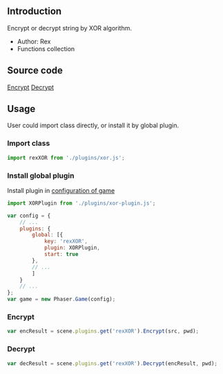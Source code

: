 ## Introduction

Encrypt or decrypt string by XOR algorithm.

- Author: Rex
- Functions collection

## Source code

[Encrypt](https://github.com/rexrainbow/phaser3-rex-notes/blob/master/plugins/xor/Encrypt.js)
[Decrypt](https://github.com/rexrainbow/phaser3-rex-notes/blob/master/plugins/xor/Decrypt.js)

## Usage

User could import class directly, or install it by global plugin.

### Import class

```javascript
import rexXOR from './plugins/xor.js';
```

### Install global plugin

Install plugin in [configuration of game](game.md#configuration)

```javascript
import XORPlugin from './plugins/xor-plugin.js';

var config = {
    // ...
    plugins: {
        global: [{
            key: 'rexXOR',
            plugin: XORPlugin,
            start: true
        },
        // ...
        ]
    }
    // ...
};
var game = new Phaser.Game(config);
```

### Encrypt

```javascript
var encResult = scene.plugins.get('rexXOR').Encrypt(src, pwd);
```

### Decrypt

```javascript
var decResult = scene.plugins.get('rexXOR').Decrypt(encResult, pwd);
```